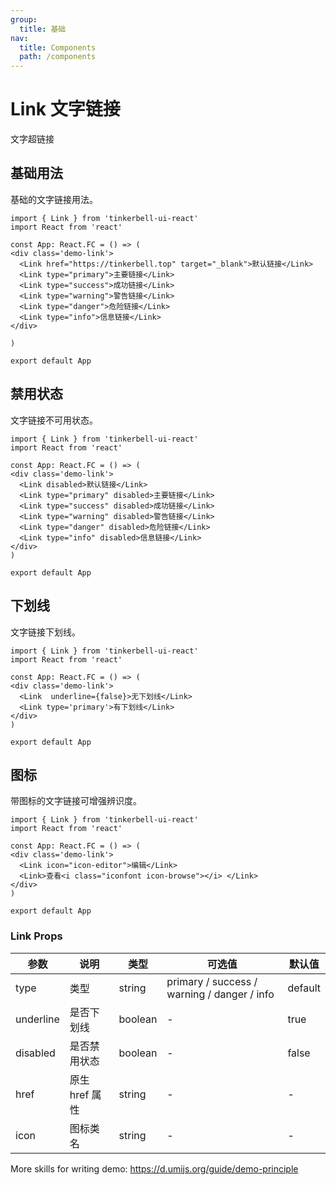 ```yaml
---
group:
  title: 基础
nav:
  title: Components
  path: /components
---
```


# Link 文字链接

文字超链接

## 基础用法

基础的文字链接用法。

```tsx
import { Link } from 'tinkerbell-ui-react'
import React from 'react'

const App: React.FC = () => (
<div class='demo-link'>
  <Link href="https://tinkerbell.top" target="_blank">默认链接</Link>
  <Link type="primary">主要链接</Link>
  <Link type="success">成功链接</Link>
  <Link type="warning">警告链接</Link>
  <Link type="danger">危险链接</Link>
  <Link type="info">信息链接</Link>
</div>

)

export default App
```

## 禁用状态

文字链接不可用状态。

```tsx
import { Link } from 'tinkerbell-ui-react'
import React from 'react'

const App: React.FC = () => (
<div class='demo-link'>
  <Link disabled>默认链接</Link>
  <Link type="primary" disabled>主要链接</Link>
  <Link type="success" disabled>成功链接</Link>
  <Link type="warning" disabled>警告链接</Link>
  <Link type="danger" disabled>危险链接</Link>
  <Link type="info" disabled>信息链接</Link>
</div>
)

export default App
```

## 下划线

文字链接下划线。

```tsx
import { Link } from 'tinkerbell-ui-react'
import React from 'react'

const App: React.FC = () => (
<div class='demo-link'>
  <Link  underline={false}>无下划线</Link>
  <Link type='primary'>有下划线</Link>
</div>
)

export default App
```

## 图标

带图标的文字链接可增强辨识度。

```tsx
import { Link } from 'tinkerbell-ui-react'
import React from 'react'

const App: React.FC = () => (
<div class='demo-link'>
  <Link icon="icon-editor">编辑</Link>
  <Link>查看<i class="iconfont icon-browse"></i> </Link>
</div>
)

export default App
```

### Link Props

| 参数 | 说明 | 类型 | 可选值 | 默认值 |
| --- | --- | --- | --- | --- |
| type | 类型 | string | primary / success / warning / danger / info | default |
| underline | 是否下划线 | boolean | - | true |
| disabled | 是否禁用状态 | boolean | - | false |
| href | 原生 href 属性 | string | - | - |
| icon | 图标类名 | string | - | - |

More skills for writing demo: https://d.umijs.org/guide/demo-principle
